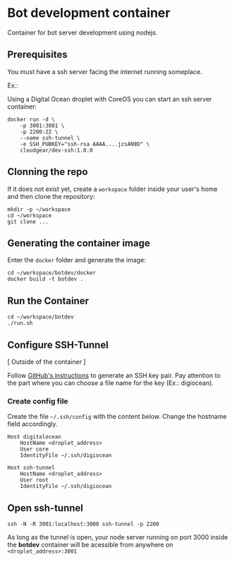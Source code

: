 # Bot development container

Container for bot server development using nodejs.

## Prerequisites

You must have a ssh server facing the internet running someplace.

Ex.:

Using a Digital Ocean droplet with CoreOS you can start an ssh server container:

```
docker run -d \
    -p 3001:3001 \
    -p 2200:22 \
    --name ssh-tunnel \
    -e SSH_PUBKEY="ssh-rsa AAAA....jzsAN9D" \
    cloudgear/dev-ssh:1.0.0
```

## Clonning the repo

If it does not exist yet, create a `workspace` folder inside your user's home and then clone the repository:

```
mkdir -p ~/workspace
cd ~/workspace
git clone ...
```

## Generating the container image

Enter the `docker` folder and generate the image:

```
cd ~/workspace/botdev/docker
docker build -t botdev .
```

## Run the Container

```
cd ~/workspace/botdev
./run.sh
```

## Configure SSH-Tunnel

[ Outside of the container ]

Follow [GitHub's instructions](https://help.github.com/articles/generating-a-new-ssh-key-and-adding-it-to-the-ssh-agent/) to generate an SSH key pair. Pay attention to the part where you can choose a file name for the key (Ex.: digiocean).

### Create config file

Create the file `~/.ssh/config` with the content below. Change the hostname field accordingly.

```
Host digitalocean
    HostName <droplet_address>
    User core
    IdentityFile ~/.ssh/digiocean

Host ssh-tunnel
    HostName <droplet_address>
    User root
    IdentityFile ~/.ssh/digiocean
```

## Open ssh-tunnel

```
ssh -N -R 3001:localhost:3000 ssh-tunnel -p 2200
```

As long as the tunnel is open, your node server running on port 3000 inside the **botdev** container will be acessible from anywhere on `<droplet_address>:3001`
